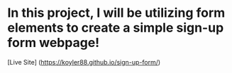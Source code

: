 # In this project, I will be utilizing form elements to create a simple sign-up form webpage!

[Live Site] (https://koyler88.github.io/sign-up-form/)

